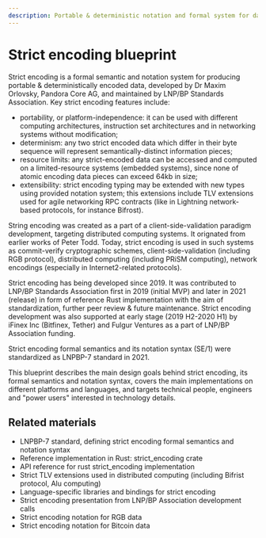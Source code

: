 ```yaml
---
description: Portable & deterministic notation and formal system for data serialization
---
```


# Strict encoding blueprint

Strict encoding is a formal semantic and notation system for producing portable & deterministically encoded data, developed by Dr Maxim Orlovsky, Pandora Core AG, and maintained by LNP/BP Standards Association. Key strict encoding features include:

* portability, or platform-independence: it can be used with different computing architectures, instruction set architectures and in networking systems without modification;
* determinism: any two strict encoded data which differ in their byte sequence will represent semantically-distinct information pieces;
* resource limits: any strict-encoded data can be accessed and computed on a limited-resource systems \(embedded systems\), since none of atomic encoding data pieces can exceed 64kb in size;
* extensibility: strict encoding typing may be extended with new types using provided notation system; this extensions include TLV extensions used for agile networking RPC contracts \(like in Lightning network-based protocols, for instance Bifrost\).

String encoding was created as a part of a client-side-validation paradigm development, targeting distributed computing systems. It orignated from earlier works of Peter Todd. Today, strict encoding is used in such systems as commit-verify cryptographic schemes, client-side-validation \(including RGB protocol\), distributed computing \(including PRiSM computing\), network encodings \(especially in Internet2-related protocols\).

Strict encoding has being developed since 2019. It was contributed to LNP/BP Standards Association first in 2019 \(initial MVP\) and later in 2021 \(release\) in form of reference Rust implementation with the aim of standardization, further peer review & future maintenance. Strict encoding development was also supported at early stage \(2019 H2-2020 H1\) by iFinex Inc \(Bitfinex, Tether\) and Fulgur Ventures as a part of LNP/BP Association funding.

Strict encoding formal semantics and its notation syntax \(SE/1\) were standardized as LNPBP-7 standard in 2021.

This blueprint describes the main design goals behind strict encoding, its formal semantics and notation syntax, covers the main implementations on different platforms and languages, and targets technical people, engineers and "power users" interested in technology details.

## Related materials

* LNPBP-7 standard, defining strict encoding formal semantics and notation syntax
* Reference implementation in Rust: strict\_encoding crate
* API reference for rust strict\_encoding implementation
* Strict TLV extensions used in distributed computing \(including Bifrist protocol, Alu computing\)
* Language-specific libraries and bindings for strict encoding
* Strict encoding presentation from LNP/BP Association development calls
* Strict encoding notation for RGB data
* Strict encoding notation for Bitcoin data



